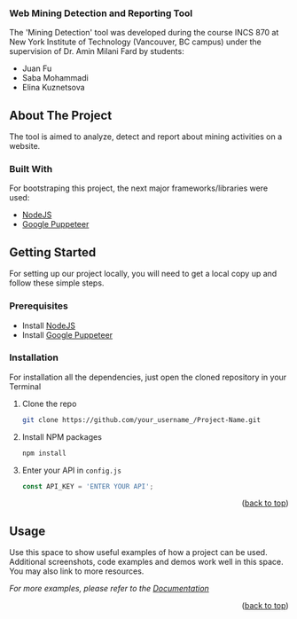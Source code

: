 ### Web Mining Detection and Reporting Tool
<a name="readme-top"></a>
The 'Mining Detection' tool was developed during the course INCS 870 at New York Institute of Technology (Vancouver, BC campus) under the supervision of Dr. Amin Milani Fard by students:
 
- Juan Fu
- Saba Mohammadi
- Elina Kuznetsova

<!-- ABOUT THE PROJECT -->
## About The Project

The tool is aimed to analyze, detect and report about mining activities on a website.

### Built With

For bootstraping this project, the next major frameworks/libraries were used:

* <a href="https://github.com/nodejs/nodejs.org">NodeJS</a>
* <a href="https://github.com/nodejs/nodejs.org](https://developer.chrome.com/docs/puppeteer/">Google Puppeteer</a>

<!-- GETTING STARTED -->
## Getting Started

For setting up our project locally, you will need to get a local copy up and follow these simple steps.

### Prerequisites
* Install <a href="https://nodejs.org/en/">NodeJS</a>
* Install <a href="https://developer.chrome.com/docs/puppeteer/">Google Puppeteer</a>

### Installation

For installation all the dependencies, just open the cloned repository in your Terminal

1. Clone the repo
   ```sh
   git clone https://github.com/your_username_/Project-Name.git
   ```
3. Install NPM packages
   ```sh
   npm install
   ```
4. Enter your API in `config.js`
   ```js
   const API_KEY = 'ENTER YOUR API';
   ```

<p align="right">(<a href="#readme-top">back to top</a>)</p>



<!-- USAGE EXAMPLES -->
## Usage

Use this space to show useful examples of how a project can be used. Additional screenshots, code examples and demos work well in this space. You may also link to more resources.

_For more examples, please refer to the [Documentation](https://example.com)_

<p align="right">(<a href="#readme-top">back to top</a>)</p>
